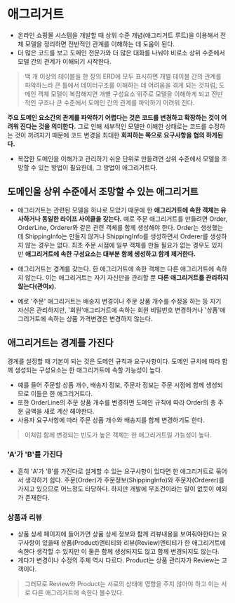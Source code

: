 # 애그리거트 

- 온라인 쇼핑몰 시스템을 개발할 때 상위 수준 개념(애그리거트 루트)을 이용해서 전체 모델을 정리하면 전반적인 관계를 이해하는 데 도움이 된다. 
- 더 많은 코드를 보고 도메인 전문가와 더 많은 대화를 나눠야 비로소 상위 수준에서 모델 간의 관계가 이해되기 시작한다. 

> 백 개 이상의 테이블을 한 장의 ERD에 모두 표시하면 개별 테이블 간의 관계를 파악하느라 큰 틀에서 데이터구조를 이해하는 데 어려움을 겪게 되는 것처럼, 도메인 객체 모델이 복잡해지면 개별 구성요소 위주로
> 모델을 이해하게 되고 전반적인 구조나 큰 수준에서 도메인 간의 관계를 파악하기 어려워 진다.

**주요 도메인 요소간의 관계를 파악하기 어렵다는 것은 코드를 변경하고 확장하는 것이 어려워 진다는 것을 의미한다.**
그로 인해 세부적인 모델만 이해한 상태로는 코드를 수정하는 것이 꺼려지기 때문에 코드 변경을 최대한 **회피하는 쪽으로 요구사항을 협의 하게된다.**

- 복잡한 도메인을 이해가고 관리하기 쉬운 단위로 만들려면 상위 수준에서 모델을 조망할 수 있는 방법이 필요한데, 그 방법이 애그리거트다. 

## 도메인을 상위 수준에서 조망할 수 있는 애그리거트 

- 애그리거트는 관련된 모델을 하나로 모았기 때문에 한 **애그리거트에 속한 객체는 유사하거나 동일한 라이프 사이클을 갖는다.** 예로 주문 애그리거트를 만들려면 Order, OrderLine, Orderer와 같은 관련 객체를 함께
생성해야 한다. Order는 생성했는데 ShippingInfo는 만들지 않거나 ShippingInfo를 생성하면서 Orderer를 생성하지 않는 경우는 없다. 최초 주문 시점에 일부 객체를 만들 필요가 없는 경우도 있지만 
**애그리거트에 속한 구성요소는 대부분 함께 생성하고 함계 제거한다.**

- 애그리거트는 경계를 갖는다. 한 애그리거트에 속한 객체는 다른 애그리거트에 속하지 않는다. 이는 애그리거트는 자기 자신만을 관리할 뿐 **다른 애그리거트를 관리하지않는다(관여x).**
- 예로 '주문' 애그리거트는 배송지 변경이나 주문 상품 개수를 수정을 하는 등 자기 자신은 관리하지만, '회원'애그리거트에 속하는 회원 비밀번호 변경하거나 '상품'애그리거트에 속하는 상품 가격변경은 변경하지 않는다.

## 애그리거트는 경계를 가진다
경계를 설정할 때 기본이 되는 것은 도메인 규칙과 요구사항이다. 도메인 규치에 따라 함께 생성되는 구성요소는 한 애그리거트에 속할 가능성이 높다.
- 예를 들어 주문할 상품 개수, 배송지 정보, 주문자 정보는 주문 시점에 함께 생성되므로 이들은 한 애그리거트다. 
- 또한 OrderLine의 주문 상품 개수를 변경하면 도메인 규칙에 따라 Order의 총 주문 금액을 새로 계산 해야한다.
- 사용자 요구사항에 따라 주문 상품 개수와 배송지를 함께 변경하기도 한다. 
> 이처럼 함께 변경되는 빈도가 높은 객체는 한 애그리거트일 가능성이 높다.

### 'A'가 'B'를 가진다
- 흔히 'A'가 'B'를 가진다로 설계할 수 있는 요구사항이 있다면 한 애그리거트로 묶어서 생각하기 쉽다. 주문(Order)가 주문정보(ShippingInfo)와 주문자(Orderer)를 가지고 있으므로 어느정도 타당하다.
하지만 개발에 무조건이라는 말이 없듯이 예외가 존재한다.

### 상품과 리뷰
- 상품 상세 페이지에 들어가면 상품 상세 정보와 함께 리뷰내용을 보여줘야한다는 요구사항이 있을때 상품(Product)엔티티와 리뷰(Review)엔티티가 한 애그리거트에 속한다 생각할 수 있지만 이 둘은 함께 생성되지도
않고 함께 변경되지도 않는다. 
- 게다가 변경이나 수정의 주체 역시 다르다. Product는 상품 관리자가 Review는 고객이다. 
> 그러므로 Review와 Product는 서로의 상태에 영향을 주지 않아야 하고 이는 서로 다른 애그리거트에 속한다 볼수있다. 














